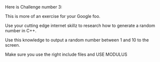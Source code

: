 
Here is Challenge number 3:

This is more of an exercise for your Google foo.  

Use your cutting edge internet skillz to research how to generate a random number in C++.

Use this knowledge to output a random number between 1 and 10 to the screen.  

Make sure you use the right include files and USE MODULUS